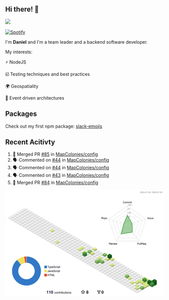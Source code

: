 ## Hi there! 👋

<p>
  <img src="https://github-readme-stats.vercel.app/api?username=syncush&theme=tokyonight">
</p>

[![Spotify](https://novatorem-rust.vercel.app/api/spotify)](https://open.spotify.com/user/syncush)

I'm **Daniel** and I'm a team leader and a backend software developer.

My interests:

⚡ NodeJS

☑️ Testing techniques and best practices

🌍 Geospatiality

🧠 Event driven architectures

## Packages
Check out my first npm package: [slack-emojis](https://www.npmjs.com/package/slack-emojis)

## Recent Acitivty
<!--START_SECTION:activity-->
1. 🎉 Merged PR [#85](https://github.com/MapColonies/config/pull/85) in [MapColonies/config](https://github.com/MapColonies/config)
2. 🗣 Commented on [#44](https://github.com/MapColonies/config/pull/44#issuecomment-3127154200) in [MapColonies/config](https://github.com/MapColonies/config)
3. 🗣 Commented on [#44](https://github.com/MapColonies/config/pull/44#issuecomment-3126642390) in [MapColonies/config](https://github.com/MapColonies/config)
4. 🗣 Commented on [#43](https://github.com/MapColonies/config/pull/43#issuecomment-3126640156) in [MapColonies/config](https://github.com/MapColonies/config)
5. 🎉 Merged PR [#84](https://github.com/MapColonies/config/pull/84) in [MapColonies/config](https://github.com/MapColonies/config)
<!--END_SECTION:activity-->

![contrib](./profile-3d-contrib/profile-green-animate.svg)
